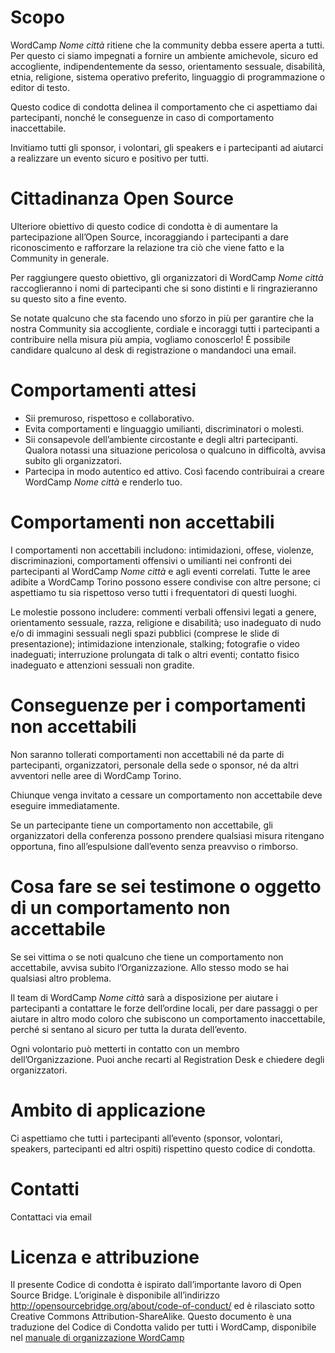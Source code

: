 # Scopo

WordCamp *Nome città* ritiene che la community debba essere aperta a tutti. Per questo ci siamo impegnati a fornire un ambiente amichevole, sicuro ed accogliente, indipendentemente da sesso, orientamento sessuale, disabilità, etnia, religione, sistema operativo preferito, linguaggio di programmazione o editor di testo.

Questo codice di condotta delinea il comportamento che ci aspettiamo dai partecipanti, nonché le conseguenze in caso di comportamento inaccettabile.

Invitiamo tutti gli sponsor, i volontari, gli speakers e i partecipanti ad aiutarci a realizzare un evento sicuro e positivo per tutti.

# Cittadinanza Open Source

Ulteriore obiettivo di questo codice di condotta è di aumentare la partecipazione all’Open Source, incoraggiando i partecipanti a dare riconoscimento e rafforzare la relazione tra ciò che viene fatto e la Community in generale.

Per raggiungere questo obiettivo, gli organizzatori di WordCamp *Nome città* raccoglieranno i nomi di partecipanti che si sono distinti e li ringrazieranno su questo sito a fine evento.

Se notate qualcuno che sta facendo uno sforzo in più per garantire che la nostra Community sia accogliente, cordiale e incoraggi tutti i partecipanti a contribuire nella misura più ampia, vogliamo conoscerlo! È possibile candidare qualcuno al desk di registrazione o mandandoci una email.

# Comportamenti attesi

* Sii premuroso, rispettoso e collaborativo.
* Evita comportamenti e linguaggio umilianti, discriminatori o molesti.
* Sii consapevole dell’ambiente circostante e degli altri partecipanti. Qualora notassi una situazione pericolosa o qualcuno in difficoltà, avvisa subito gli organizzatori.
* Partecipa in modo autentico ed attivo. Così facendo contribuirai a creare WordCamp *Nome città* e renderlo tuo.

# Comportamenti non accettabili

I comportamenti non accettabili includono: intimidazioni, offese, violenze, discriminazioni, comportamenti offensivi o umilianti nei confronti dei partecipanti al WordCamp *Nome città* e agli eventi correlati. Tutte le aree adibite a WordCamp Torino possono essere condivise con altre persone; ci aspettiamo tu sia rispettoso verso tutti i frequentatori di questi luoghi.

Le molestie possono includere: commenti verbali offensivi legati a genere, orientamento sessuale, razza, religione e disabilità; uso inadeguato di nudo e/o di immagini sessuali negli spazi pubblici (comprese le slide di presentazione); intimidazione intenzionale, stalking; fotografie o video inadeguati; interruzione prolungata di talk o altri eventi; contatto fisico inadeguato e attenzioni sessuali non gradite.

# Conseguenze per i comportamenti non accettabili

Non saranno tollerati comportamenti non accettabili né da parte di partecipanti, organizzatori, personale della sede o sponsor, né da altri avventori nelle aree di WordCamp Torino.

Chiunque venga invitato a cessare un comportamento non accettabile deve eseguire immediatamente.

Se un partecipante tiene un comportamento non accettabile, gli organizzatori della conferenza possono prendere qualsiasi misura ritengano opportuna, fino all’espulsione dall’evento senza preavviso o rimborso.

# Cosa fare se sei testimone o oggetto di un comportamento non accettabile

Se sei vittima o se noti qualcuno che tiene un comportamento non accettabile, avvisa subito l’Organizzazione. Allo stesso modo se hai qualsiasi altro problema.

Il team di WordCamp *Nome città* sarà a disposizione per aiutare i partecipanti a contattare le forze dell’ordine locali, per dare passaggi o per aiutare in altro modo coloro che subiscono un comportamento inaccettabile, perché si sentano al sicuro per tutta la durata dell’evento.

Ogni volontario può metterti in contatto con un membro dell’Organizzazione. Puoi anche recarti al Registration Desk e chiedere degli organizzatori.

# Ambito di applicazione

Ci aspettiamo che tutti i partecipanti all’evento (sponsor, volontari, speakers, partecipanti ed altri ospiti) rispettino questo codice di condotta.

# Contatti

Contattaci via email

# Licenza e attribuzione

Il presente Codice di condotta è ispirato dall’importante lavoro di Open Source Bridge. L’originale è disponibile all’indirizzo http://opensourcebridge.org/about/code-of-conduct/ ed è rilasciato sotto Creative Commons Attribution-ShareAlike.
Questo documento è una traduzione del Codice di Condotta valido per tutti i WordCamp, disponibile nel [manuale di organizzazione WordCamp](https://make.wordpress.org/community/handbook/wordcamp-organizer/planning-details/code-of-conduct/)
